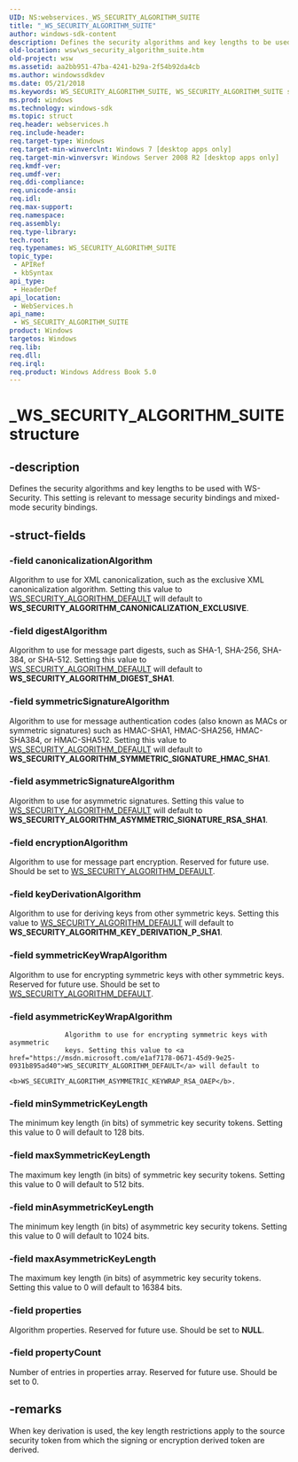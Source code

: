 ```yaml
---
UID: NS:webservices._WS_SECURITY_ALGORITHM_SUITE
title: "_WS_SECURITY_ALGORITHM_SUITE"
author: windows-sdk-content
description: Defines the security algorithms and key lengths to be used with WS-Security. This setting is relevant to message security bindings and mixed-mode security bindings.
old-location: wsw\ws_security_algorithm_suite.htm
old-project: wsw
ms.assetid: aa2bb951-47ba-4241-b29a-2f54b92da4cb
ms.author: windowssdkdev
ms.date: 05/21/2018
ms.keywords: WS_SECURITY_ALGORITHM_SUITE, WS_SECURITY_ALGORITHM_SUITE structure [Web Services for Windows], _WS_SECURITY_ALGORITHM_SUITE, webservices/WS_SECURITY_ALGORITHM_SUITE, wsw.ws_security_algorithm_suite
ms.prod: windows
ms.technology: windows-sdk
ms.topic: struct
req.header: webservices.h
req.include-header: 
req.target-type: Windows
req.target-min-winverclnt: Windows 7 [desktop apps only]
req.target-min-winversvr: Windows Server 2008 R2 [desktop apps only]
req.kmdf-ver: 
req.umdf-ver: 
req.ddi-compliance: 
req.unicode-ansi: 
req.idl: 
req.max-support: 
req.namespace: 
req.assembly: 
req.type-library: 
tech.root: 
req.typenames: WS_SECURITY_ALGORITHM_SUITE
topic_type:
 - APIRef
 - kbSyntax
api_type:
 - HeaderDef
api_location:
 - WebServices.h
api_name:
 - WS_SECURITY_ALGORITHM_SUITE
product: Windows
targetos: Windows
req.lib: 
req.dll: 
req.irql: 
req.product: Windows Address Book 5.0
---
```


# _WS_SECURITY_ALGORITHM_SUITE structure


## -description



Defines the security algorithms and key lengths to be used with
WS-Security.  This setting is relevant to message security bindings
and mixed-mode security bindings.
            


## -struct-fields




### -field canonicalizationAlgorithm


Algorithm to use for XML canonicalization, such as the exclusive XML
canonicalization algorithm. 
Setting this value to <a href="https://msdn.microsoft.com/e1af7178-0671-45d9-9e25-0931b895ad40">WS_SECURITY_ALGORITHM_DEFAULT</a> will default to 
<b>WS_SECURITY_ALGORITHM_CANONICALIZATION_EXCLUSIVE</b>.
                


### -field digestAlgorithm


Algorithm to use for message part digests, such as SHA-1, SHA-256,
SHA-384, or SHA-512. 
Setting this value to <a href="https://msdn.microsoft.com/e1af7178-0671-45d9-9e25-0931b895ad40">WS_SECURITY_ALGORITHM_DEFAULT</a> will default to 
<b>WS_SECURITY_ALGORITHM_DIGEST_SHA1</b>.
                


### -field symmetricSignatureAlgorithm


Algorithm to use for message authentication codes (also known as MACs
or symmetric signatures) such as HMAC-SHA1, HMAC-SHA256, HMAC-SHA384, or HMAC-SHA512. 
Setting this value to <a href="https://msdn.microsoft.com/e1af7178-0671-45d9-9e25-0931b895ad40">WS_SECURITY_ALGORITHM_DEFAULT</a> will default to 
<b>WS_SECURITY_ALGORITHM_SYMMETRIC_SIGNATURE_HMAC_SHA1</b>.
                


### -field asymmetricSignatureAlgorithm


Algorithm to use for asymmetric signatures. 
Setting this value to <a href="https://msdn.microsoft.com/e1af7178-0671-45d9-9e25-0931b895ad40">WS_SECURITY_ALGORITHM_DEFAULT</a> will default to 
<b>WS_SECURITY_ALGORITHM_ASYMMETRIC_SIGNATURE_RSA_SHA1</b>.
                


### -field encryptionAlgorithm


Algorithm to use for message part encryption. Reserved for future use. Should be set to <a href="https://msdn.microsoft.com/e1af7178-0671-45d9-9e25-0931b895ad40">WS_SECURITY_ALGORITHM_DEFAULT</a>.
                


### -field keyDerivationAlgorithm


Algorithm to use for deriving keys from other symmetric keys. 
Setting this value to <a href="https://msdn.microsoft.com/e1af7178-0671-45d9-9e25-0931b895ad40">WS_SECURITY_ALGORITHM_DEFAULT</a> will default to 
<b>WS_SECURITY_ALGORITHM_KEY_DERIVATION_P_SHA1</b>.
                


### -field symmetricKeyWrapAlgorithm


Algorithm to use for encrypting symmetric keys with other symmetric
keys. Reserved for future use. Should be set to <a href="https://msdn.microsoft.com/e1af7178-0671-45d9-9e25-0931b895ad40">WS_SECURITY_ALGORITHM_DEFAULT</a>.
                


### -field asymmetricKeyWrapAlgorithm


                  Algorithm to use for encrypting symmetric keys with asymmetric
                  keys. Setting this value to <a href="https://msdn.microsoft.com/e1af7178-0671-45d9-9e25-0931b895ad40">WS_SECURITY_ALGORITHM_DEFAULT</a> will default to
                  <b>WS_SECURITY_ALGORITHM_ASYMMETRIC_KEYWRAP_RSA_OAEP</b>.
                


### -field minSymmetricKeyLength


The minimum key length (in bits) of symmetric key security tokens. 
Setting this value to 0 will default to 128 bits.
                


### -field maxSymmetricKeyLength


The maximum key length (in bits) of symmetric key security tokens. 
Setting this value to 0 will default to 512 bits.
                


### -field minAsymmetricKeyLength


The minimum key length (in bits) of asymmetric key security tokens.
Setting this value to 0 will default to 1024 bits.
                


### -field maxAsymmetricKeyLength


The maximum key length (in bits) of asymmetric key security tokens.
Setting this value to 0 will default to 16384 bits.
                


### -field properties


Algorithm properties. Reserved for future use. Should be set to <b>NULL</b>.
                


### -field propertyCount


Number of entries in properties array. Reserved for future use. Should be set to 0.
                


## -remarks




When key derivation is used, the key length restrictions apply to the
source security token from which the signing or encryption derived
token are derived.  
            



